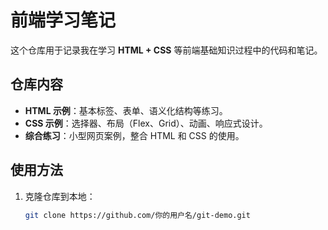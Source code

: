 # 前端学习笔记

这个仓库用于记录我在学习 **HTML + CSS** 等前端基础知识过程中的代码和笔记。  

## 仓库内容
- **HTML 示例**：基本标签、表单、语义化结构等练习。
- **CSS 示例**：选择器、布局（Flex、Grid）、动画、响应式设计。
- **综合练习**：小型网页案例，整合 HTML 和 CSS 的使用。

## 使用方法
1. 克隆仓库到本地：
   ```bash
   git clone https://github.com/你的用户名/git-demo.git

